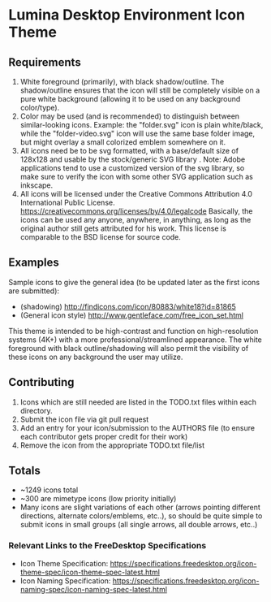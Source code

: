 
# Lumina Desktop Environment Icon Theme #

## Requirements ##

1. White foreground (primarily), with black shadow/outline. 
	The shadow/outline ensures that the icon will still be completely visible on a pure white background (allowing it to be used on any background color/type).
2. Color may be used (and is recommended) to distinguish between similar-looking icons.
	Example: the "folder.svg" icon is plain white/black, while the "folder-video.svg" icon will use the same base folder image, but might overlay a small colorized emblem somewhere on it.
3. All icons need be to be svg formatted, with a base/default size of 128x128 and usable by the stock/generic SVG library .
	Note: Adobe applications tend to use a customized version of the svg library, so make sure to verify the icon with some other SVG application such as inkscape.
4. All icons will be licensed under the Creative Commons Attribution 4.0 International Public License.
	https://creativecommons.org/licenses/by/4.0/legalcode
	Basically, the icons can be used any anyone, anywhere, in anything, as long as the original author still gets attributed for his work. This license is comparable to the BSD license for source code.

## Examples ##

Sample icons to give the general idea (to be updated later as the first icons are submitted):

* (shadowing) http://findicons.com/icon/80883/white18?id=81865
* (General icon style) http://www.gentleface.com/free_icon_set.html

This theme is intended to be high-contrast and function on high-resolution systems (4K+) with a more professional/streamlined appearance. The white foreground with black outline/shadowing will also permit the visibility of these icons on any background the user may utilize.

## Contributing ##

1. Icons which are still needed are listed in the TODO.txt files within each directory.
2. Submit the icon file via git pull request
3. Add an entry for your icon/submission to the AUTHORS file (to ensure each contributor gets proper credit for their work)
4. Remove the icon from the appropriate TODO.txt file/list

## Totals ##

* ~1249 icons total
* ~300 are mimetype icons (low priority initially)
* Many icons are slight variations of each other (arrows pointing different directions, alternate colors/emblems, etc..), so should be quite simple to submit icons in small groups (all single arrows, all double arrows, etc..)
 

### Relevant Links to the FreeDesktop Specifications ###
* Icon Theme Specification: https://specifications.freedesktop.org/icon-theme-spec/icon-theme-spec-latest.html
* Icon Naming Specification: https://specifications.freedesktop.org/icon-naming-spec/icon-naming-spec-latest.html
